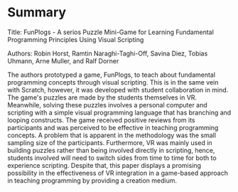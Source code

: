 # Summary

Title: FunPlogs - A serios Puzzle Mini-Game for Learning Fundamental Programming
Principles Using Visual Scripting

Authors: Robin Horst, Ramtin Naraghi-Taghi-Off, Savina Diez, Tobias Uhmann,
Arne Muller, and Ralf Dorner


The authors prototyped a game, FunPlogs, to teach about fundamental programming concepts
through visual scripting. This is in the same vein with Scratch, however, it was developed
with student collaboration in mind. The game's puzzles are made by the students themselves
in VR. Meanwhile, solving these puzzles involves a personal computer and scripting with a
simple visual programming language that has branching and looping constructs. The game received
positive reviews from its participants and was perceived to be effective in teaching programming
concepts. A problem that is apparent in the methodology was the small sampling size of the
participants. Furthermore, VR was mainly used in building puzzles rather than being involved
directly in scripting, hence, students involved will need to switch sides from time to time for
both to experience scripting. Despite that, this paper displays a promising possibility in the
effectiveness of VR integration in a game-based approach in teaching programming by providing a
creation medium.
